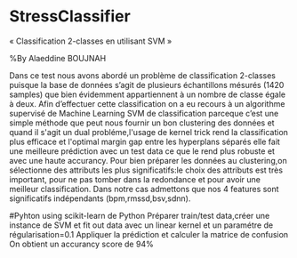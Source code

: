 # StressClassifier

« Classification 2-classes en utilisant SVM  » 

%By Alaeddine BOUJNAH

Dans ce test nous avons abordé un problème de classification 2-classes puisque la base de données s’agit de plusieurs échantillons mésurés (1420 samples) que bien évidemment appartiennent à un nombre de classe égale à deux.  Afin d’effectuer cette classification on a eu recours à un algorithme supervisé de Machine Learning SVM de classification parceque c’est une simple méthode que peut nous fournir un bon clustering des données et quand il s'agit un dual probléme,l'usage de kernel trick rend la classification plus efficace et l'optimal margin gap entre les hyperplans séparés elle fait une meilleure prédiction avec un test data ce que le rend plus robuste et avec une haute accurancy.
Pour bien préparer les données au clustering,on sélectionne des attributs les plus significatifs:le choix des attributs est très important, pour ne pas tomber dans la redondance et pour avoir une meilleur classification. Dans notre cas admettons que nos 4 features sont significatifs indépendants (bpm,rmssd,bsv,sdnn).

#Pyhton 
using scikit-learn de Python
Préparer train/test data,créer une instance de SVM et fit out data avec un linear kernel et un paramétre de régularisation=0.1
Appliquer la prédiction et calculer la matrice de confusion 
On obtient un accurancy score de 94%
